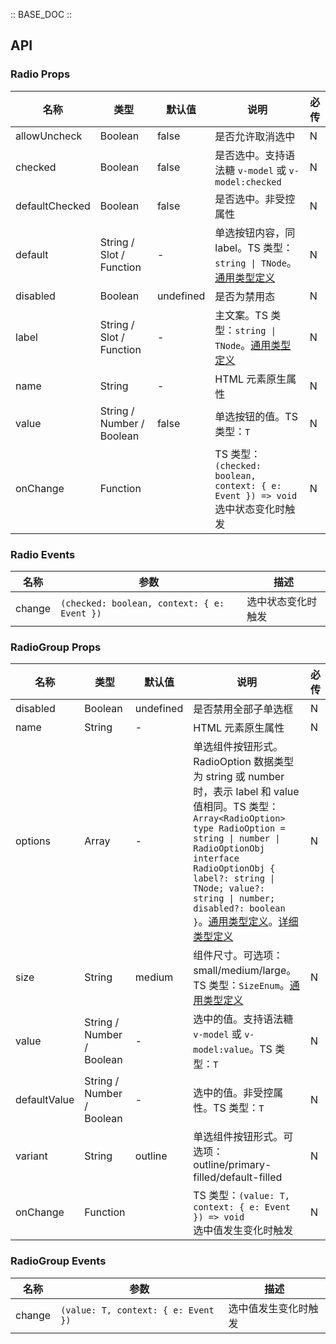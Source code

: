 :: BASE_DOC ::

## API
### Radio Props

名称 | 类型 | 默认值 | 说明 | 必传
-- | -- | -- | -- | --
allowUncheck | Boolean | false | 是否允许取消选中 | N
checked | Boolean | false | 是否选中。支持语法糖 `v-model` 或 `v-model:checked` | N
defaultChecked | Boolean | false | 是否选中。非受控属性 | N
default | String / Slot / Function | - | 单选按钮内容，同 label。TS 类型：`string \| TNode`。[通用类型定义](https://github.com/Tencent/tdesign-vue-next/blob/develop/src/common.ts) | N
disabled | Boolean | undefined | 是否为禁用态 | N
label | String / Slot / Function | - | 主文案。TS 类型：`string \| TNode`。[通用类型定义](https://github.com/Tencent/tdesign-vue-next/blob/develop/src/common.ts) | N
name | String | - | HTML 元素原生属性 | N
value | String / Number / Boolean | false | 单选按钮的值。TS 类型：`T` | N
onChange | Function |  | TS 类型：`(checked: boolean, context: { e: Event }) => void`<br/>选中状态变化时触发 | N

### Radio Events

名称 | 参数 | 描述
-- | -- | --
change | `(checked: boolean, context: { e: Event })` | 选中状态变化时触发

### RadioGroup Props

名称 | 类型 | 默认值 | 说明 | 必传
-- | -- | -- | -- | --
disabled | Boolean | undefined | 是否禁用全部子单选框 | N
name | String | - | HTML 元素原生属性 | N
options | Array | - | 单选组件按钮形式。RadioOption 数据类型为 string 或 number 时，表示 label 和 value 值相同。TS 类型：`Array<RadioOption>` `type RadioOption = string \| number \| RadioOptionObj` `interface RadioOptionObj { label?: string \| TNode; value?: string \| number; disabled?: boolean }`。[通用类型定义](https://github.com/Tencent/tdesign-vue-next/blob/develop/src/common.ts)。[详细类型定义](https://github.com/Tencent/tdesign-vue-next/tree/develop/src/radio/type.ts) | N
size | String | medium | 组件尺寸。可选项：small/medium/large。TS 类型：`SizeEnum`。[通用类型定义](https://github.com/Tencent/tdesign-vue-next/blob/develop/src/common.ts) | N
value | String / Number / Boolean | - | 选中的值。支持语法糖 `v-model` 或 `v-model:value`。TS 类型：`T` | N
defaultValue | String / Number / Boolean | - | 选中的值。非受控属性。TS 类型：`T` | N
variant | String | outline | 单选组件按钮形式。可选项：outline/primary-filled/default-filled | N
onChange | Function |  | TS 类型：`(value: T, context: { e: Event }) => void`<br/>选中值发生变化时触发 | N

### RadioGroup Events

名称 | 参数 | 描述
-- | -- | --
change | `(value: T, context: { e: Event })` | 选中值发生变化时触发
